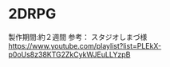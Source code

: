 # 2DRPG
 製作期間:約２週間
 参考： スタジオしまづ様 https://www.youtube.com/playlist?list=PLEkX-p0oUs8z38KTG2ZkCykWJEuLLYzpB

